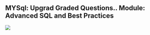 ##  MYSql:  Upgrad Graded Questions.. Module: Advanced SQL and Best Practices


<img src="https://cdn.upgrad.com/UpGrad/temp/621d6a00-d119-4c93-b945-b7c9052a2a7b/sakila.png" >
